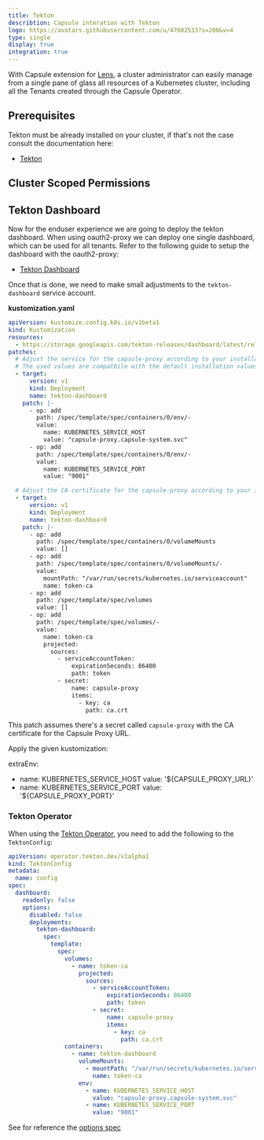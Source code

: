 ```yaml
---
title: Tekton
describtion: Capsule interation with Tekton
logo: https://avatars.githubusercontent.com/u/47602533?s=200&v=4
type: single
display: true
integration: true
---
```


With Capsule extension for [Lens](https://github.com/lensapp/lens), a cluster administrator can easily manage from a single pane of glass all resources of a Kubernetes cluster, including all the Tenants created through the Capsule Operator.

## Prerequisites 

Tekton must be already installed on your cluster, if that's not the case consult the documentation here:

  - [Tekton](https://tekton.dev/docs/installation/)

## Cluster Scoped Permissions





## Tekton Dashboard

Now for the enduser experience we are going to deploy the tekton dashboard. When using oauth2-proxy we can deploy one single dashboard, which can be used for all tenants. Refer to the following guide to setup the dashboard with the oauth2-proxy:

  - [Tekton Dashboard](https://github.com/tektoncd/dashboard/blob/main/docs/walkthrough/walkthrough-oauth2-proxy.md)

Once that is done, we need to make small adjustments to the `tekton-dashboard` service account. 

**kustomization.yaml**
```yaml
apiVersion: kustomize.config.k8s.io/v1beta1
kind: Kustomization
resources:
  - https://storage.googleapis.com/tekton-releases/dashboard/latest/release.yaml
patches:
  # Adjust the service for the capsule-proxy according to your installation
  # The used values are compatbile with the default installation values
  - target:
      version: v1
      kind: Deployment
      name: tekton-dashboard
    patch: |-
      - op: add
        path: /spec/template/spec/containers/0/env/-
        value:
          name: KUBERNETES_SERVICE_HOST
          value: "capsule-proxy.capsule-system.svc"
      - op: add
        path: /spec/template/spec/containers/0/env/-
        value:
          name: KUBERNETES_SERVICE_PORT
          value: "9001"

  # Adjust the CA certificate for the capsule-proxy according to your installation
  - target:
      version: v1
      kind: Deployment
      name: tekton-dashboard
    patch: |-
      - op: add
        path: /spec/template/spec/containers/0/volumeMounts
        value: []
      - op: add
        path: /spec/template/spec/containers/0/volumeMounts/-
        value:
          mountPath: "/var/run/secrets/kubernetes.io/serviceaccount"
          name: token-ca
      - op: add
        path: /spec/template/spec/volumes
        value: []
      - op: add
        path: /spec/template/spec/volumes/-
        value:
          name: token-ca
          projected:
            sources:
              - serviceAccountToken:
                  expirationSeconds: 86400
                  path: token
              - secret:
                  name: capsule-proxy
                  items:
                    - key: ca
                      path: ca.crt

```

This patch assumes there's a secret called `capsule-proxy` with the CA certificate for the Capsule Proxy URL. 


Apply the given kustomization:


  

extraEnv:
  - name: KUBERNETES_SERVICE_HOST
    value: '${CAPSULE_PROXY_URL}'
  - name: KUBERNETES_SERVICE_PORT
    value: '${CAPSULE_PROXY_PORT}'



### Tekton Operator 

When using the [Tekton Operator](https://tekton.dev/docs/operator/), you need to add the following to the `TektonConfig`:

```yaml
apiVersion: operator.tekton.dev/v1alpha1
kind: TektonConfig
metadata:
  name: config
spec:
  dashboard:
    readonly: false
    options:
      disabled: false
      deployments:
        tekton-dashboard:
          spec:
            template:
              spec:
                volumes:
                  - name: token-ca
                    projected:
                      sources:
                        - serviceAccountToken:
                            expirationSeconds: 86400
                            path: token
                        - secret:
                            name: capsule-proxy
                            items:
                              - key: ca
                                path: ca.crt
                containers:
                  - name: tekton-dashboard
                    volumeMounts:
                      - mountPath: "/var/run/secrets/kubernetes.io/serviceaccount"
                        name: token-ca
                    env:
                      - name: KUBERNETES_SERVICE_HOST
                        value: "capsule-proxy.capsule-system.svc"
                      - name: KUBERNETES_SERVICE_PORT
                        value: "9001"
```  
  
See for reference the [options spec](https://tekton.dev/docs/operator/tektonconfig/#additional-fields-as-options)